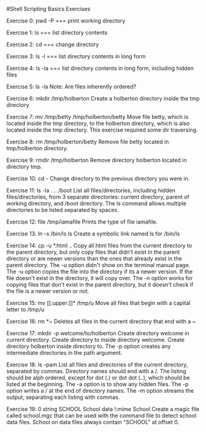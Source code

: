 #Shell Scripting Basics Exercises

Exercise 0: pwd -P === print working directory

Exercise 1: ls === list directory contents

Exercise 2: cd === change directory

Exercise 3: ls -l === list directory contents in long form

Exercise 4: ls -la === list directory contents in long form, including hidden files

Exercise 5: ls -la Note: Are files inherently ordered?

Exercise 6: mkdir /tmp/holberton Create a holberton directory inside the tmp directory

Exercise 7: mv /tmp/betty /tmp/holberton/betty Move file betty, which is located inside the tmp directory, to the holberton directory, which is also located inside the tmp directory. This exercise required some dir traversing.

Exercise 8: rm /tmp/holberton/betty Remove file betty located in tmp/holberton directory.

Exercise 9: rmdir /tmp/holberton Remove directory holberton located in directory tmp.

Exercise 10: cd - Change directory to the previous directory you were in.

Exercise 11: ls -la . .. /boot List all files/directories, including hidden files/directories, from 3 separate directories: current directory, parent of working directory, and /boot directory. The ls command allows multiple directories to be listed separated by spaces.

Exercise 12: file /tmp/iamafile Prints the type of file iamafile.

Exercise 13: ln -s /bin/ls ls Create a symbolic link named ls for /bin/ls

Exercise 14: cp -u *.html .. Copy all html files from the current directory to the parent directory, but only copy files that didn't exist in the parent directory or are newer versions than the ones that already exist in the parent directory. The -u option didn't show on the terminal manual page. The -u option copies the file into the directory if its a newer version. If the file doesn't exist in the directory, it will copy over. The -n option works for copying files that don't exist in the parent directory, but it doesn't check if the file is a newer version or not.

Exercise 15: mv [[:upper:]]* /tmp/u Move all files that begin with a capital letter to /tmp/u

Exercise 16: rm *~ Deletes all files in the current directory that end with a ~

Exercise 17: mkdir -p welcome/to/holberton Create directory welcome in current directory. Create directory to inside directory welcome. Create directory holberton inside directory to. The -p option creates any intermediate directories in the path argument.

Exercise 18: ls -pam List all files and directories of the current directory, separated by commas. Directory names should end with a /. The listing should be alph ordered, except for dot (.) or dot dot (..), which should be listed at the beginning. The -a option is to show any hidden files. The -p option writes a / at the end of directory names. The -m option streams the output, separating each listing with commas.

Exercise 19: 0 string SCHOOL School data !:mime School Create a magic file called school.mgc that can be used with the command file to detect school data files. School on data files always contain "SCHOOL" at offset 0.
